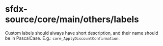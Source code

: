 # sfdx-source/core/main/others/labels

Custom labels should always have short description, and their name should be in PascalCase. E.g.: `core_ApplyDiscountConfirmation`.
